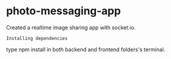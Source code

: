 # photo-messaging-app
Created a realtime image sharing app with socket.io. 

`Installing dependencies`


type npm install in both backend and frontend folders's terminal. 
